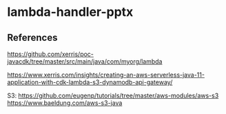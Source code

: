 # lambda-handler-pptx

## References
https://github.com/xerris/poc-javacdk/tree/master/src/main/java/com/myorg/lambda

https://www.xerris.com/insights/creating-an-aws-serverless-java-11-application-with-cdk-lambda-s3-dynamodb-api-gateway/

S3:
https://github.com/eugenp/tutorials/tree/master/aws-modules/aws-s3
https://www.baeldung.com/aws-s3-java
